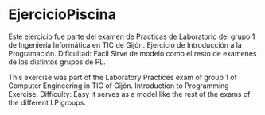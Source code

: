 # EjercicioPiscina

Este ejercicio fue parte del examen de Practicas de Laboratorio del grupo 1 de Ingeniería Informática en TIC de Gijón.
Ejercicio de Introducción a la Programación.
Dificultad: Facil
Sirve de modelo como el resto de examenes de los distintos grupos de PL.

This exercise was part of the Laboratory Practices exam of group 1 of Computer Engineering in TIC of Gijón.
Introduction to Programming Exercise.
Difficulty: Easy
It serves as a model like the rest of the exams of the different LP groups.
